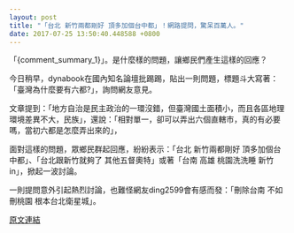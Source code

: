 ```yaml
---
layout: post
title: "「台北 新竹兩都剛好 頂多加個台中都」！網路提問，驚呆百萬人。"
date: 2017-07-25 13:50:40.448588 +0800
---
```


「{comment_summary_1}」。是什麼樣的問題，讓鄉民們產生這樣的回應？

今日稍早，dynabook在國內知名論壇批踢踢，貼出一則問題，標題斗大寫著：「臺灣為什麼要有六都?」，詢問網友意見。

文章提到：「地方自治是民主政治的一環沒錯，但臺灣國土面積小，而且各區地理環境差異不大，民族」，還說：「相對單一，卻可以弄出六個直轄市，真的有必要嗎，當初六都是怎麼弄出來的」，

面對這樣的問題，眾鄉民群起回應，紛紛表示：「台北 新竹兩都剛好 頂多加個台中都」、「台北跟新竹就夠了 其他五督奧特」或著「台南 高雄 桃園洗洗睡 新竹in」，掀起一波討論。

一則提問意外引起熱烈討論，也難怪網友ding2599會有感而發：「刪除台南   不如刪桃園 根本台北衛星城」。

<a href = "https://www.ptt.cc/bbs/Gossiping/M.1500946188.A.B0A.html">原文連結</a>

